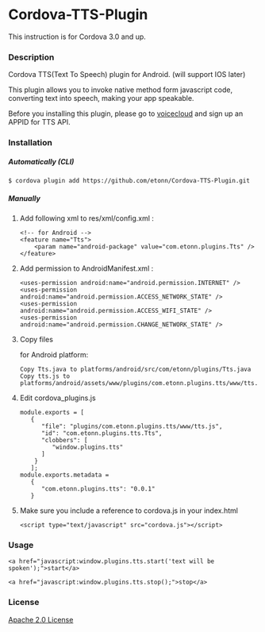 # Cordova-TTS-Plugin

This instruction is for Cordova 3.0 and up.

### Description

Cordova TTS(Text To Speech) plugin for Android. (will support IOS later)

This plugin allows you to invoke native method form javascript code, converting text into speech, making your app speakable.

Before you installing this plugin, please go to [voicecloud](http://open.voicecloud.cn/) and sign up an APPID for TTS API.

### Installation

##### Automatically (CLI)
```
$ cordova plugin add https://github.com/etonn/Cordova-TTS-Plugin.git
```
##### Manually

1. Add following xml to res/xml/config.xml :
   ```
   <!-- for Android -->
   <feature name="Tts">
       <param name="android-package" value="com.etonn.plugins.Tts" />
   </feature>
   ```

2. Add permission to AndroidManifest.xml :
   ```
   <uses-permission android:name="android.permission.INTERNET" />
   <uses-permission android:name="android.permission.ACCESS_NETWORK_STATE" />
   <uses-permission android:name="android.permission.ACCESS_WIFI_STATE" />
   <uses-permission android:name="android.permission.CHANGE_NETWORK_STATE" />
   ```

3. Copy files

   for Android platform: 
   
   ```
   Copy Tts.java to platforms/android/src/com/etonn/plugins/Tts.java
   Copy tts.js to platforms/android/assets/www/plugins/com.etonn.plugins.tts/www/tts.js
   ```

4. Edit cordova_plugins.js
   ```
   module.exports = [
      {
         "file": "plugins/com.etonn.plugins.tts/www/tts.js",
         "id": "com.etonn.plugins.tts.Tts",
         "clobbers": [
            "window.plugins.tts"
         ]
       }
      ];
   module.exports.metadata = 
      {
         "com.etonn.plugins.tts": "0.0.1"
      }
   ```
5. Make sure you include a reference to cordova.js in your index.html

   ```
   <script type="text/javascript" src="cordova.js"></script>
   ```

### Usage
```
<a href="javascript:window.plugins.tts.start('text will be spoken');">start</a>
```
```
<a href="javascript:window.plugins.tts.stop();">stop</a>
```

### License
[Apache 2.0 License](http://www.apache.org/licenses/LICENSE-2.0.txt)

